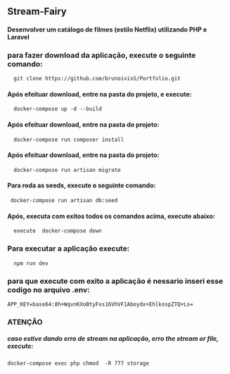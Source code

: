 
## Stream-Fairy

#### Desenvolver um catálogo de filmes (estilo Netflix) utilizando PHP e Laravel

### para fazer download da aplicação, execute o seguinte comando:
```http
  git clone https://github.com/brunoivisS/Portfolio.git
```
 
#### Após efeituar download, entre na pasta do projeto, e execute:
```http
  docker-compose up -d --build
```
#### Após efeituar download, entre na pasta do projeto:
```http
  docker-compose run composer install
```
#### Após efeituar download, entre na pasta do projeto:
```http
  docker-compose run artisan migrate
```
#### Para roda as seeds, execute o seguinte comando:
```http
 docker-compose run artisan db:seed
```

#### Após, executa com exitos todos os comandos acima, execute abaixo:


```http
  execute  docker-compose down 
```

  ### Para executar a aplicação execute:
  ```http
    npm run dev
  ```
 ### para que execute com exito a aplicação é nessario inseri esse codigo no arquivo .env:
  ```http
  APP_KEY=base64:8h+WqvnKXoBtyFxs16VhVF1Aboydx+EhlkospZTQ+Ls=
```
 ### ATENÇÃO
 ##### caso estive dando erro de stream na aplicação, erro the stream or file, execute:
  ```http
  docker-compose exec php chmod  -R 777 storage
```



